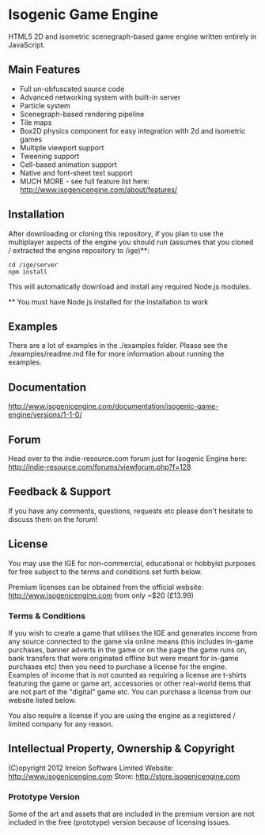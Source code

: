 # Isogenic Game Engine
HTML5 2D and isometric scenegraph-based game engine written entirely in JavaScript.

## Main Features
* Full un-obfuscated source code
* Advanced networking system with built-in server
* Particle system
* Scenegraph-based rendering pipeline
* Tile maps
* Box2D physics component for easy integration with 2d and isometric games
* Multiple viewport support
* Tweening support
* Cell-based animation support
* Native and font-sheet text support
* MUCH MORE - see full feature list here: http://www.isogenicengine.com/about/features/

## Installation
After downloading or cloning this repository, if you plan to use the multiplayer aspects of the engine you should run
(assumes that you cloned / extracted the engine repository to /ige)**:

    cd /ige/server
    npm install

This will automatically download and install any required Node.js modules.

** You must have Node.js installed for the installation to work

## Examples
There are a lot of examples in the ./examples folder. Please see the ./examples/readme.md file for more information
about running the examples.

## Documentation
http://www.isogenicengine.com/documentation/isogenic-game-engine/versions/1-1-0/

## Forum
Head over to the indie-resource.com forum just for Isogenic Engine here: http://indie-resource.com/forums/viewforum.php?f=128

## Feedback & Support
If you have any comments, questions, requests etc please don't hesitate to discuss them on the forum!

## License
You may use the IGE for non-commercial, educational or hobbyist purposes for free subject to the terms and conditions
set forth below.

Premium licenses can be obtained from the official website: http://www.isogenicengine.com from only ~$20 (£13.99)

### Terms & Conditions
If you wish to create a game that utilises the IGE and generates income from any source connected to the game via online
means (this includes in-game purchases, banner adverts in the game or on the page the game runs on, bank transfers that
were originated offline but were meant for in-game purchases etc) then you need to purchase a license for the engine.
Examples of income that is not counted as requiring a license are t-shirts featuring the game or game art, accessories
or other real-world items that are not part of the "digital" game etc. You can purchase a license from our website listed
below.

You also require a license if you are using the engine as a registered / limited company for any reason.

## Intellectual Property, Ownership & Copyright
(C)opyright 2012 Irrelon Software Limited
Website: http://www.isogenicengine.com
Store: http://store.isogenicengine.com

### Prototype Version
Some of the art and assets that are included in the premium version are not included in the free (prototype) version because
of licensing issues.